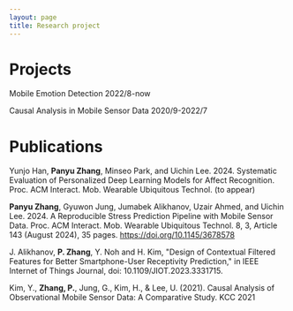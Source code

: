 ```yaml
---
layout: page
title: Research project
---
```

# Projects

Mobile Emotion Detection 2022/8-now

Causal Analysis in Mobile Sensor Data 2020/9-2022/7

# Publications

Yunjo Han, **Panyu Zhang**, Minseo Park, and Uichin Lee. 2024. Systematic Evaluation of Personalized Deep Learning Models for Affect Recognition. Proc. ACM Interact. Mob. Wearable Ubiquitous Technol. (to appear)

**Panyu Zhang**, Gyuwon Jung, Jumabek Alikhanov, Uzair Ahmed, and Uichin Lee. 2024. A Reproducible Stress Prediction Pipeline with Mobile Sensor Data. Proc. ACM Interact. Mob. Wearable Ubiquitous Technol. 8, 3, Article 143 (August 2024), 35 pages. https://doi.org/10.1145/3678578 

J. Alikhanov, **P. Zhang**, Y. Noh and H. Kim, "Design of Contextual Filtered Features for Better Smartphone-User Receptivity Prediction," in IEEE Internet of Things Journal, doi: 10.1109/JIOT.2023.3331715.

Kim, Y., **Zhang, P.**, Jung, G., Kim, H., & Lee, U. (2021). Causal Analysis of Observational Mobile Sensor Data: A Comparative Study. KCC 2021

